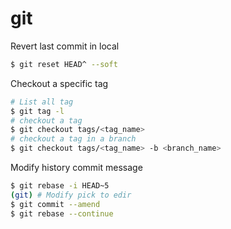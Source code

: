 # git

Revert last commit in local
```bash
$ git reset HEAD^ --soft
```

Checkout a specific tag
```bash
# List all tag
$ git tag -l
# checkout a tag
$ git checkout tags/<tag_name>
# checkout a tag in a branch
$ git checkout tags/<tag_name> -b <branch_name>
```

Modify history commit message
```bash
$ git rebase -i HEAD~5
(git) # Modify pick to edir
$ git commit --amend
$ git rebase --continue
```

